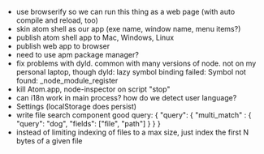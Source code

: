 * use browserify so we can run this thing as a web page (with auto compile and reload, too)
* skin atom shell as our app (exe name, window name, menu items?)
* publish atom shell app to Mac, Windows, Linux
* publish web app to browser
* need to use apm package manager?
* fix problems with dyld.  common with many versions of node.  not on my personal laptop, though
    dyld: lazy symbol binding failed: Symbol not found: _node_module_register
* kill Atom.app, node-inspector on script "stop"
* can i18n work in main process? how do we detect user language?
* Settings (localStorage does persist)
* write file search component
   good query: 
   {
     "query": {
       "multi_match" : {
         "query": "dog", 
         "fields": ["file", "path"]
       }
     }
   }
* instead of limiting indexing of files to a max size, just index the first N bytes of a given file
